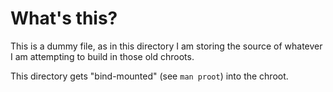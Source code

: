 # What's this?

This is a dummy file, as in this directory I am storing the source of whatever
I am attempting to build in those old chroots.

This directory gets "bind-mounted" (see `man proot`) into the chroot.
